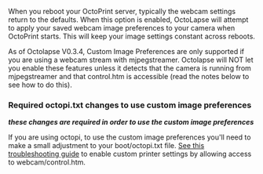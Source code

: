 When you reboot your OctoPrint server, typically the webcam settings return to the defaults.  When this option is enabled, OctoLapse will attempt to apply your saved webcam image preferences to your camera when OctoPrint starts.  This will keep your image settings constant across reboots.

As of Octolapse V0.3.4, Custom Image Preferences are only supported if you are using a webcam stream with mjpegstreamer.  Octolapse will NOT let you enable these features unless it detects that the camera is running from mjpegstreamer and that control.htm is accessible (read the notes below to see how to do this).

### Required octopi.txt changes to use custom image preferences

_**these changes are required in order to use the custom image preferences**_

If you are using octopi, to use the custom image preferences you'll need to make a small adjustment to your boot/octopi.txt file.  [See this troubleshooting guide](https://github.com/FormerLurker/Octolapse/wiki/Troubleshooting#why-cant-i-change-contrast-zoom-focus-etc) to enable custom printer settings by allowing access to webcam/control.htm.
